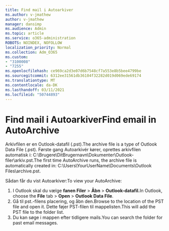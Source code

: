 ```yaml
---
title: Find mail i Autoarkiver
ms.author: v-jmathew
author: v-jmathew
manager: dansimp
ms.audience: Admin
ms.topic: article
ms.service: o365-administration
ROBOTS: NOINDEX, NOFOLLOW
localization_priority: Normal
ms.collection: Adm_O365
ms.custom:
- "3100008"
- "7255"
ms.openlocfilehash: ce969ca2d3e07d6b7548cf7a553e8b5bee4799be
ms.sourcegitcommit: 6312ee31561db36104f32282d019d069ede69174
ms.translationtype: MT
ms.contentlocale: da-DK
ms.lasthandoff: 03/11/2021
ms.locfileid: "50744893"
---
```

# <a name="find-email-in-autoarchive"></a><span data-ttu-id="951d5-102">Find mail i Autoarkiver</span><span class="sxs-lookup"><span data-stu-id="951d5-102">Find email in AutoArchive</span></span>

<span data-ttu-id="951d5-103">Arkivfilen er en Outlook-datafil (.pst).</span><span class="sxs-lookup"><span data-stu-id="951d5-103">The archive file is a type of Outlook Data File (.pst).</span></span> <span data-ttu-id="951d5-104">Første gang Autoarkivér kører, oprettes arkivfilen automatisk i: C:\Brugere\DitBrugernavn\Dokumenter\Outlook-filer\arkiv.pst.</span><span class="sxs-lookup"><span data-stu-id="951d5-104">The first time AutoArchive runs, the archive file is automatically created in: C:\Users\YourUserName\Documents\Outlook Files\archive.pst.</span></span>

<span data-ttu-id="951d5-105">Sådan får du vist Autoarkiver:</span><span class="sxs-lookup"><span data-stu-id="951d5-105">To view your AutoArchive:</span></span>

1. <span data-ttu-id="951d5-106">I Outlook skal du vælge **fanen Filer** > **Åbn**  >  **Outlook-datafil.**</span><span class="sxs-lookup"><span data-stu-id="951d5-106">In Outlook, choose the **File** tab > **Open** > **Outlook Data File**.</span></span>
2. <span data-ttu-id="951d5-107">Gå til pst.-filens placering, og åbn den.</span><span class="sxs-lookup"><span data-stu-id="951d5-107">Browse to the location of the PST file and open it.</span></span> <span data-ttu-id="951d5-108">Dette føjer PST-filen til mappelisten.</span><span class="sxs-lookup"><span data-stu-id="951d5-108">This will add the PST file to the folder list.</span></span>
3. <span data-ttu-id="951d5-109">Du kan søge i mappen efter tidligere mails.</span><span class="sxs-lookup"><span data-stu-id="951d5-109">You can search the folder for past email messages.</span></span>
